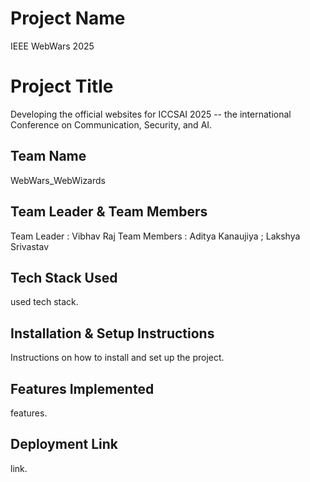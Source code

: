 # Project Name 
 IEEE WebWars 2025
# Project Title

 Developing the official websites for ICCSAI 2025 -- the international Conference on Communication, Security, and AI.

## Team Name 
 WebWars_WebWizards

## Team Leader & Team Members
 Team Leader : Vibhav Raj
 Team Members : Aditya Kanaujiya ;
                Lakshya Srivastav 
                
## Tech Stack Used

used tech stack.

## Installation & Setup Instructions

Instructions on how to install and set up the project.

## Features Implemented

features.

## Deployment Link

link.
